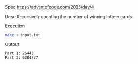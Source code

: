 Spec https://adventofcode.com/2023/day/4

Desc Recursively counting the number of winning lottery cards.

Execution

```bash
make < input.txt
```

Output

```
Part 1: 26443
Part 2: 6284877
```

